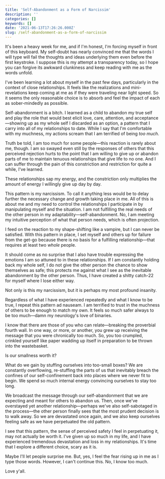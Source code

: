 ```yaml
---
title: 'Self-Abandonment as a Form of Narcissim'
description: ''
categories: []
keywords: []
date: '2021-06-13T17:26:26.000Z'
slug: /self-abandonment-as-a-form-of-narcissim
---
```


It's been a heavy week for me, and if I'm honest, I'm forcing myself in front of this keyboard. My self-doubt has nearly convinced me that the words I will type will fail the thoughts and ideas underlying them even before the first keystroke. I suppose this is my attempt a transparency today, so I hope you can forgive its awkward clunkiness and keep reading with me as the words unfold.

I've been learning a lot about myself in the past few days, particularly in the context of close relationships. It feels like the realizations and mini-revelations keep coming at me as if they were traveling near light speed. So it seems the only reasonable choice is to absorb and feel the impact of each as sober-mindedly as possible.

Self-abandonment is a bitch. I learned as a child to abandon my true self and play the role that would best elicit love, care, attention, and acceptance—showing up as my whole self I discarded as an option, a pattern that I carry into all of my relationships to date. While I say that I'm comfortable with my muchness, my actions scream that I am terrified of being *too much*.

Truth be told, I am too much for some people—this reaction is rarely about me, though. I am so swayed even still by the responses of others that this perceived rejection hurts to the point that I am willing to give up or abandon parts of me to maintain tenuous relationships that give life to no one. And I can suffer through the pain of this constriction and restriction for quite a while, I've learned.

These relationships sap my energy, and the constriction only multiplies the amount of energy I willingly give up day by day.

This pattern is my narcissism. To call it anything less would be to delay further the necessary change and growth taking place in me. All of this is about me and my need to control the relationships I participate in by manipulating myself and the situation. I am not fulfilling the real needs of the other person in my adaptability—self-abandonment. No, I am meeting my intuitive perception of what that person needs, which is often projection.

I feed on the reaction to my shape-shifting like a vampire, but I can never be satisfied. With this pattern in place, I set myself and others up for failure from the get-go because there is no basis for a fulfilling relationship—that requires at least two *whole* people.

It should come as no surprise that I also have trouble expressing the emotions I am so attuned to in these relationships. If I am constantly holding back my whole self, I do not give the other person the chance to show themselves as safe; this protects me against what I see as the inevitable abandonment by the other person. Thus, I have created a shitty catch-22 for myself where I lose either way.

Not only is this my narcissism, but it is perhaps my most profound insanity.

Regardless of what I have experienced repeatedly and what I know to be true, I repeat this pattern ad nauseam. I am terrified to trust in the muchness of others to be enough to match my own. It feels so much safer always to be too much—damn my neurology's love of binaries.

I know that there are those of you who can relate—breaking the proverbial fourth wall. In one way, or more, or another, you grew up receiving the message that you were chronically too much. So, you too crumpled, crinkled yourself like paper wadding up itself in preparation to be thrown into the wastebasket.

Is our smallness worth it?

What do we gain by stuffing ourselves into too-small boxes? We are constantly overflowing, re-stuffing the parts of us that inevitably breach the confines of our self-confinement back into places where we never fit to begin. We spend so much internal energy convincing ourselves to stay too long.

We broadcast the message through our self-abandonment that we are expecting and meant for others to abandon us. Then, once we've overstayed yet another relationship—perhaps we've also self-sabotaged in the process—the other person finally sees that the most prudent decision is to walk away. So we are devastated once again, and we also keep ourselves feeling safe as we have perpetuated the old pattern.

I see that this pattern, the sense of perceived safety I feel in perpetuating it, may not actually be worth it. I've given up so much in my life, and I have experienced tremendous devastation and loss in my relationships. It's time that I explore a different choice, scary as it is.

Maybe I'll let people surprise me. But, yes, I feel the fear rising up in me as I type those words. However, I can't continue this. No, I know too much.

Love y'all.

